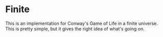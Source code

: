 Finite
======

This is an implementation for Conway's Game of Life in a finite universe. This is pretty simple, but it gives the right idea of what's going on.
